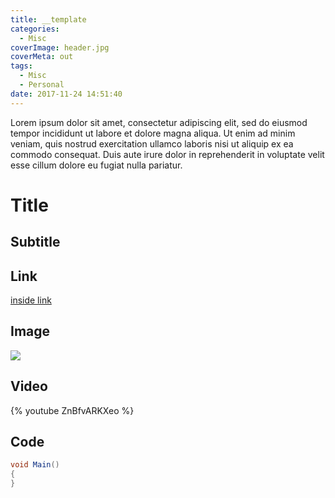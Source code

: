 ```yaml
---
title: __template
categories:
  - Misc
coverImage: header.jpg
coverMeta: out
tags:
  - Misc
  - Personal
date: 2017-11-24 14:51:40
---
```


Lorem ipsum dolor sit amet, consectetur adipiscing elit, sed do eiusmod tempor incididunt ut labore et dolore magna aliqua. Ut enim ad minim veniam, quis nostrud exercitation ullamco laboris nisi ut aliquip ex ea commodo consequat. Duis aute irure dolor in reprehenderit in voluptate velit esse cillum dolore eu fugiat nulla pariatur.

<!-- more -->

# Title

## Subtitle

<!-- Help -->

## Link
[inside link](https://blogs.unity3d.com/2017/09/19/introducing-unity-machine-learning-agents/)

## Image
[![](./header.jpg)](./header.jpg)

## Video
{% youtube ZnBfvARKXeo %}

## Code
```csharp
void Main()
{    
}
```